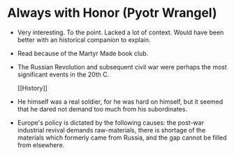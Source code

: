 # Always with Honor (Pyotr Wrangel)

- Very interesting.  To the point. Lacked a lot of context. Would have been better with an historical companion to explain.

- Read because of the Martyr Made book club.

- The Russian Revolution and subsequent civil war were perhaps the most significant events in the 20th C.

  [[History]]

- He himself was a real soldier, for he was hard on himself, but it seemed that he dared not demand too much from his subordinates.

- Europe's policy is dictated by the following causes: the post-war industrial revival demands raw-materials, there is shortage of the materials which formerly came from Russia, and the gap cannot be filled from elsewhere. 